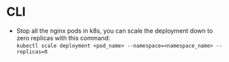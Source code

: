 # CLI

- Stop all the nginx pods in k8s, you can scale the deployment down to zero replicas with this command:\
  `kubectl scale deployment <pod_name> --namespace=<namespace_name> --replicas=0`